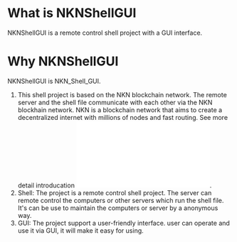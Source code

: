 ﻿# What is NKNShellGUI
NKNShellGUI is a remote control shell project with a GUI interface.

# Why NKNShellGUI
NKNShellGUI is NKN_Shell_GUI.
1. This shell project is based on the NKN blockchain network. The remote server and the shell file communicate with each other via the NKN blockhain network. NKN is a blockchain network that aims to create a decentralized internet with millions of nodes and fast routing. See more detail introducation ![nkn.org](nkn.org).
2. Shell: The project is a remote control shell project. The server can remote control the computers or other servers which run the shell file. It's can be use to maintain the computers or server by a anonymous way.
3. GUI: The project support a user-friendly interface. user can operate and use it via GUI, it will make it easy for using.
